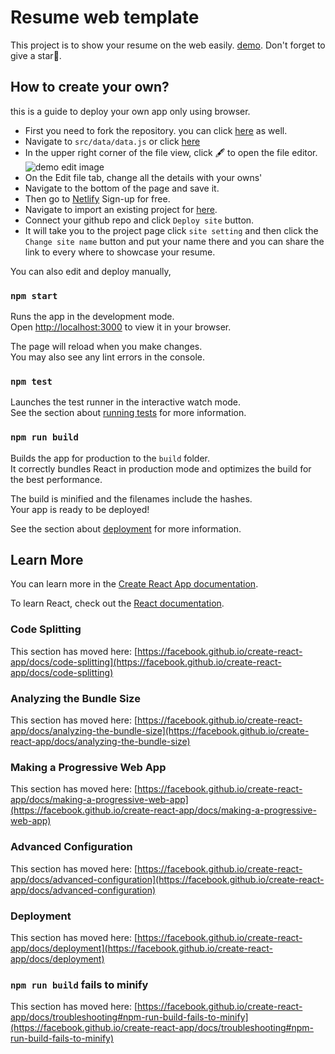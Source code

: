 # Resume web template

This project is to show your resume on the web easily. [demo](https://resume.ahjim.com). Don't forget to give a star🙂.

## How to create your own?

this is a guide to deploy your own app only using browser.

- First you need to fork the repository. you can click [here](https://github.com/Akhlak-Hossain-Jim/react-resume/fork) as well.
- Navigate to `src/data/data.js` or click [here](/tree/main/src/data/data.js)
- In the upper right corner of the file view, click 🖋️ to open the file editor. ![demo edit image](https://docs.github.com/assets/cb-64898/images/help/repository/edit-file-edit-button.png)
- On the Edit file tab, change all the details with your owns'
- Navigate to the bottom of the page and save it.
- Then go to [Netlify](https://app.netlify.com) Sign-up for free.
- Navigate to import an existing project for [here](https://app.netlify.com/start).
- Connect your github repo and click `Deploy site` button.
- It will take you to the project page click `site setting` and then click the `Change site name` button and put your name there and you can share the link to every where to showcase your resume.

You can also edit and deploy manually,

### `npm start`

Runs the app in the development mode.\
Open [http://localhost:3000](http://localhost:3000) to view it in your browser.

The page will reload when you make changes.\
You may also see any lint errors in the console.

### `npm test`

Launches the test runner in the interactive watch mode.\
See the section about [running tests](https://facebook.github.io/create-react-app/docs/running-tests) for more information.

### `npm run build`

Builds the app for production to the `build` folder.\
It correctly bundles React in production mode and optimizes the build for the best performance.

The build is minified and the filenames include the hashes.\
Your app is ready to be deployed!

See the section about [deployment](https://facebook.github.io/create-react-app/docs/deployment) for more information.

## Learn More

You can learn more in the [Create React App documentation](https://facebook.github.io/create-react-app/docs/getting-started).

To learn React, check out the [React documentation](https://reactjs.org/).

### Code Splitting

This section has moved here: [https://facebook.github.io/create-react-app/docs/code-splitting](https://facebook.github.io/create-react-app/docs/code-splitting)

### Analyzing the Bundle Size

This section has moved here: [https://facebook.github.io/create-react-app/docs/analyzing-the-bundle-size](https://facebook.github.io/create-react-app/docs/analyzing-the-bundle-size)

### Making a Progressive Web App

This section has moved here: [https://facebook.github.io/create-react-app/docs/making-a-progressive-web-app](https://facebook.github.io/create-react-app/docs/making-a-progressive-web-app)

### Advanced Configuration

This section has moved here: [https://facebook.github.io/create-react-app/docs/advanced-configuration](https://facebook.github.io/create-react-app/docs/advanced-configuration)

### Deployment

This section has moved here: [https://facebook.github.io/create-react-app/docs/deployment](https://facebook.github.io/create-react-app/docs/deployment)

### `npm run build` fails to minify

This section has moved here: [https://facebook.github.io/create-react-app/docs/troubleshooting#npm-run-build-fails-to-minify](https://facebook.github.io/create-react-app/docs/troubleshooting#npm-run-build-fails-to-minify)
